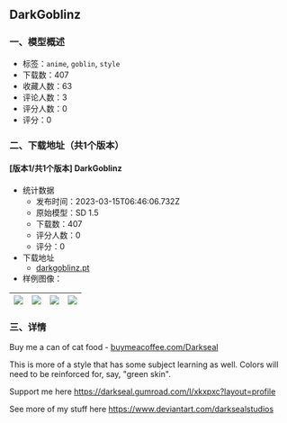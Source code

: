 ## DarkGoblinz
### 一、模型概述

- 标签：`anime`, `goblin`, `style`
- 下载数：407
- 收藏人数：63
- 评论人数：3
- 评分人数：0
- 评分：0

### 二、下载地址（共1个版本）

#### [版本1/共1个版本] DarkGoblinz

- 统计数据
  - 发布时间：2023-03-15T06:46:06.732Z
  - 原始模型：SD 1.5
  - 下载数：407
  - 评分人数：0
  - 评分：0
- 下载地址
  - [darkgoblinz.pt](https://civitai.com/api/download/models/14512)
- 样例图像：

| <img src="https://image.civitai.com/xG1nkqKTMzGDvpLrqFT7WA/58e62126-d70d-4c8b-1c0f-0298e0c63200/width=450/141760.jpeg" /> | <img src="https://image.civitai.com/xG1nkqKTMzGDvpLrqFT7WA/43e67c13-05e1-4d1d-989c-b37df524d500/width=450/141767.jpeg" /> | <img src="https://image.civitai.com/xG1nkqKTMzGDvpLrqFT7WA/c761ea78-3b03-4415-ac04-ef2b14cca800/width=450/141764.jpeg" /> | <img src="https://image.civitai.com/xG1nkqKTMzGDvpLrqFT7WA/0c648324-b5ba-4c78-8295-bf123f6b7a00/width=450/141763.jpeg" /> |
| ---- | ---- | ---- | ---- |


### 三、详情
<p>Buy me a can of cat food - <a target="_blank" rel="ugc" href="http://buymeacoffee.com/Darkseal">buymeacoffee.com/Darkseal</a>                </p><p>This is more of a style that has some subject learning as well. Colors will need to be reinforced for, say, "green skin".</p><p>Support me here <a target="_blank" rel="ugc" href="https://darkseal.gumroad.com/l/xkxpxc?layout=profile">https://darkseal.gumroad.com/l/xkxpxc?layout=profile</a></p><p>See more of my stuff here <a target="_blank" rel="ugc" href="https://www.deviantart.com/darksealstudios">https://www.deviantart.com/darksealstudios</a></p>